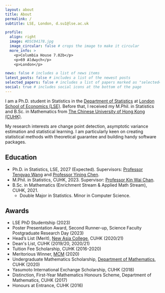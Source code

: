 ```yaml
---
layout: about
title: About
permalink: /
subtitle: LSE, London, d.su1@lse.ac.uk

profile:
  align: right
  image: #DSC04178.jpg
  image_circular: false # crops the image to make it circular
  more_info: >
    <p>Columbia House 7.02b</p>  
    <p>69 Aldwych</p>  
    <p>London</p>

news: false # includes a list of news items
latest_posts: false # includes a list of the newest posts
selected_papers: false # includes a list of papers marked as "selected={true}"
social: true # includes social icons at the bottom of the page
---
```


I am a Ph.D. student in Statistics in the [Department of Statistics](https://www.lse.ac.uk/statistics) at [London School of Economics (LSE)](https://www.lse.ac.uk/). Before that, I received my M.Phil. in Statistics and B.Sc. in Mathematics from [The Chinese University of Hong Kong (CUHK)](https://www.cuhk.edu.hk/english/index.html).

My research interests are change point detection, asymptotic variance estimation and statistical learning. I am particularly keen on creating statistical methods with theoretical guarantee and building handy software packages.  

## Education
- Ph.D. in Statistics, LSE, 2027 (Expected). Supervisors: [Professor Tengyao Wang](https://personal.lse.ac.uk/wangt60/) and [Professor Yining Chen](https://personal.lse.ac.uk/cheny100/).
- M.Phil. in Statistics, CUHK, 2023. Supervisor: [Professor Kin Wai Chan](https://sites.google.com/site/kwchankeith/home).
- B.Sc. in Mathematics (Enrichment Stream & Applied Math Stream), CUHK, 2021.  
  - Double Major in Statistics. Minor in Computer Science.

## Awards
- LSE PhD Studentship (2023)
- Poster Presentation Award, Second Runner-up, Science Faculty Postgraduate Research Day (2023)
- Head’s List (Merit), [New Asia College](https://www.na.cuhk.edu.hk/), CUHK (2020/21)
- Dean's List, CUHK (2019/20, 2020/21)
- Tuition Fee Scholarship, CUHK (2016-2020)
- Meritorious Winner, [MCM](https://www.comap.com/undergraduate/contests/index.html) (2020)
- Undergraduate Mathematics Scholarship, [Department of Mathematics](https://www.math.cuhk.edu.hk/), CUHK (2020)
- Yasumoto International Exchange Scholarship, CUHK (2018)
- Distinction, First-Year Mathematics Honours Scheme, Department of Mathematics, CUHK (2017)
- Honours at Entrance, CUHK (2016)
